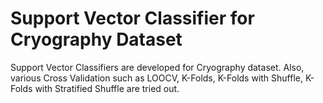 # Support Vector Classifier for Cryography Dataset

Support Vector Classifiers are developed for Cryography dataset. Also, various Cross Validation such as LOOCV, K-Folds, K-Folds with Shuffle, K-Folds with Stratified Shuffle are tried out.
